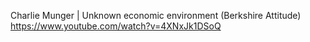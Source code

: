 
Charlie Munger | Unknown economic environment (Berkshire Attitude)
https://www.youtube.com/watch?v=4XNxJk1DSoQ

